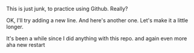 This is just junk, to practice using Github.
Really?

OK, I'll try adding a new line.
And here's another one.  Let's make it a little longer.

It's been a while since I did anything with this repo.
and again
even more
aha
new restart
